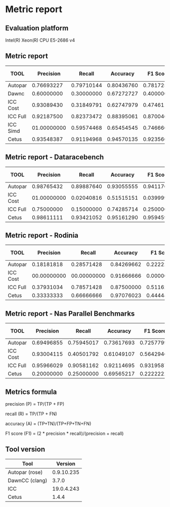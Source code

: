 # Metric report

## Evaluation platform

Intel(R) Xeon(R) CPU E5-2686 v4

## Metric report 

 TOOL | Precision | Recall | Accuracy | F1 Score | True Positive | True Negative | False Positive | False Negative | Eliminated Loops | Different Parallelization 
 --- | --- | --- | --- | --- | --- | --- | --- | --- | --- | ---
 Autopar | 0.76693227 | 0.79710144 | 0.80436760 | 0.78172588 | 385 | 499 | 117 | 98 | 7 | 301 | 
 Dawnc | 0.60000000 | 0.30000000 | 0.67272727 | 0.40000000 | 6 | 31 | 4 | 14 | 0 |  8 | 
 ICC Cost | 0.93089430 | 0.31849791 | 0.62747979 | 0.47461138 | 229 | 625 | 17 | 490 | 136 |  100 | 
 ICC Full | 0.92187500 | 0.82373472 | 0.88395061 | 0.87004607 | 472 | 602 | 40 | 101 | 136 |  246 | 
 ICC Simd | 01.00000000 | 0.59574468 | 0.65454545 | 0.74666666 | 28 | 8 | 0 | 19 | 0 |  8 | 
 Cetus | 0.93548387 | 0.91194968 | 0.94570135 | 0.92356687 | 145 | 273 | 10 | 14 | 0 |  8 | 


## Metric report - Dataracebench

 TOOL | Precision | Recall | Accuracy | F1 Score | True Positive | True Negative | False Positive | False Negative | Eliminated Loops | Different Parallelization 
 --- | --- | --- | --- | --- | --- | --- | --- | --- | --- | ---
 Autopar | 0.98765432 | 0.89887640 | 0.93055555 | 0.94117646 | 160 | 108 | 2 | 18 | 0 | 3 | 
 ICC Cost | 01.00000000 | 0.02040816 | 0.51515151 | 0.03999999 | 3 | 150 | 0 | 144 | 123 |  67 | 
 ICC Full | 0.75000000 | 0.15000000 | 0.74285714 | 0.25000000 | 9 | 147 | 3 | 51 | 123 |  154 | 
 Cetus | 0.98611111 | 0.93421052 | 0.95161290 | 0.95945945 | 142 | 94 | 2 | 10 | 0 |  8 | 


## Metric report - Rodinia

 TOOL | Precision | Recall | Accuracy | F1 Score | True Positive | True Negative | False Positive | False Negative | Eliminated Loops | Different Parallelization 
 --- | --- | --- | --- | --- | --- | --- | --- | --- | --- | ---
 Autopar | 0.18181818 | 0.28571428 | 0.84269662 | 0.22222221 | 4 | 146 | 18 | 10 | 0 | 0 | 
 ICC Cost | 00.00000000 | 00.00000000 | 0.91666666 | 0.00000000 | 0 | 154 | 0 | 14 | 4 |  0 | 
 ICC Full | 0.37931034 | 0.78571428 | 0.87500000 | 0.51162790 | 11 | 136 | 18 | 3 | 4 |  0 | 
 Cetus | 0.33333333 | 0.66666666 | 0.97076023 | 0.44444443 | 2 | 164 | 4 | 1 | 0 |  0 | 


## Metric report  - Nas Parallel Benchmarks

 TOOL | Precision | Recall | Accuracy | F1 Score | True Positive | True Negative | False Positive | False Negative | Eliminated Loops | Different Parallelization 
 --- | --- | --- | --- | --- | --- | --- | --- | --- | --- | ---
 Autopar | 0.69496855 | 0.75945017 | 0.73617693 | 0.72577995 | 221 | 245 | 97 | 70 | 7 | 298 | 
 ICC Cost | 0.93004115 | 0.40501792 | 0.61049107 | 0.56429462 | 226 | 321 | 17 | 332 | 9 |  33 | 
 ICC Full | 0.95966029 | 0.90581162 | 0.92114695 | 0.93195875 | 452 | 319 | 19 | 47 | 9 |  92 | 
 Cetus | 0.20000000 | 0.25000000 | 0.69565217 | 0.22222222 | 1 | 15 | 4 | 3 | 0 |  0 | 



## Metrics formula

precision (P) = TP/(TP + FP)

recall (R) = TP/(TP + FN)

accuracy (A) = (TP+TN)/(TP+FP+TN+FN)

F1 score (F1) = (2 * precision * recall)/(precision + recall)


## Tool version

 Tool | Version 
 --- | --- 
 Autopar (rose) | 0.9.10.235 
 DawnCC (clang) | 3.7.0 
 ICC | 19.0.4.243 
 Cetus | 1.4.4 
